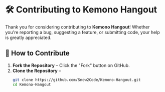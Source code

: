 # 🛠 Contributing to Kemono Hangout

Thank you for considering contributing to **Kemono Hangout**! Whether you're reporting a bug, suggesting a feature, or submitting code, your help is greatly appreciated.

## 📌 How to Contribute
1. **Fork the Repository** – Click the "Fork" button on GitHub.
2. **Clone the Repository** –  
   ```sh
   git clone https://github.com/Snow2Code/Kemono-Hangout.git
   cd Kemono-Hangout
